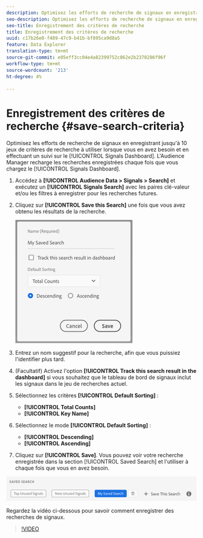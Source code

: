 ```yaml
---
description: Optimisez les efforts de recherche de signaux en enregistrant jusqu’à 10 jeux de critères de recherche à utiliser chaque fois que vous en avez besoin et en effectuant un suivi sur le Tableau de bord. Audience Manager recharge les recherches enregistrées chaque fois que vous chargez le Tableau de bord.
seo-description: Optimisez les efforts de recherche de signaux en enregistrant jusqu’à 10 jeux de critères de recherche à utiliser chaque fois que vous en avez besoin et en effectuant un suivi sur le Tableau de bord. Audience Manager recharge les recherches enregistrées chaque fois que vous chargez le Tableau de bord.
seo-title: Enregistrement des critères de recherche
title: Enregistrement des critères de recherche
uuid: c17b26e0-f489-47c9-b41b-bf895ca9d8a5
feature: Data Explorer
translation-type: tm+mt
source-git-commit: e05eff3cc04e4a82399752c862e2b2370286f96f
workflow-type: tm+mt
source-wordcount: '213'
ht-degree: 4%

---
```



# Enregistrement des critères de recherche {#save-search-criteria}

Optimisez les efforts de recherche de signaux en enregistrant jusqu&#39;à 10 jeux de critères de recherche à utiliser lorsque vous en avez besoin et en effectuant un suivi sur le [!UICONTROL Signals Dashboard]. L&#39;Audience Manager recharge les recherches enregistrées chaque fois que vous chargez le [!UICONTROL Signals Dashboard].

1. Accédez à **[!UICONTROL Audience Data > Signals > Search]** et exécutez un **[!UICONTROL Signals Search]** avec les paires clé-valeur et/ou les filtres à enregistrer pour les recherches futures.
1. Cliquez sur **[!UICONTROL Save this Search]** une fois que vous avez obtenu les résultats de la recherche.

   ![Résultat de l’étape](assets/save-search-criteria.png)
1. Entrez un nom suggestif pour la recherche, afin que vous puissiez l&#39;identifier plus tard.
1. (Facultatif) Activez l&#39;option **[!UICONTROL Track this search result in the dashboard]** si vous souhaitez que le tableau de bord de signaux inclut les signaux dans le jeu de recherches actuel.
1. Sélectionnez les critères **[!UICONTROL Default Sorting]** :
   * **[!UICONTROL Total Counts]**
   * **[!UICONTROL Key Name]**
1. Sélectionnez le mode **[!UICONTROL Default Sorting]** :
   * **[!UICONTROL Descending]**
   * **[!UICONTROL Ascending]**
1. Cliquez sur **[!UICONTROL Save]**. Vous pouvez voir votre recherche enregistrée dans la section [!UICONTROL Saved Search] et l&#39;utiliser à chaque fois que vous en avez besoin.

![recherche enregistrée](assets/saved-search.png)

Regardez la vidéo ci-dessous pour savoir comment enregistrer des recherches de signaux.

>[!VIDEO](https://video.tv.adobe.com/v/25147/)
